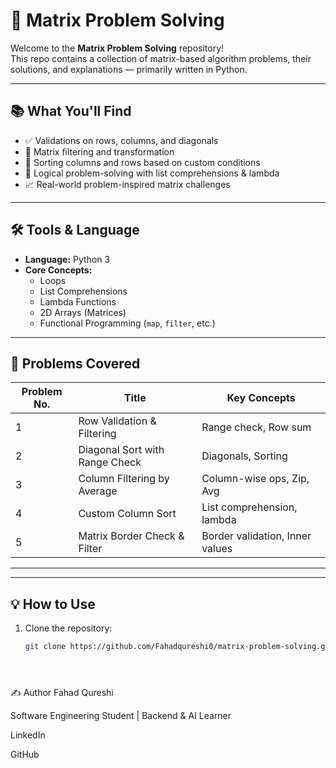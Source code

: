 # 🧮 Matrix Problem Solving

Welcome to the **Matrix Problem Solving** repository!  
This repo contains a collection of matrix-based algorithm problems, their solutions, and explanations — primarily written in Python.

---

## 📚 What You'll Find

- ✅ Validations on rows, columns, and diagonals
- 🔢 Matrix filtering and transformation
- 🔄 Sorting columns and rows based on custom conditions
- 🧠 Logical problem-solving with list comprehensions & lambda
- 📈 Real-world problem-inspired matrix challenges

---

## 🛠️ Tools & Language

- **Language:** Python 3
- **Core Concepts:** 
  - Loops
  - List Comprehensions
  - Lambda Functions
  - 2D Arrays (Matrices)
  - Functional Programming (`map`, `filter`, etc.)

---

## 🚀 Problems Covered

| Problem No. | Title                            | Key Concepts                    |
|-------------|----------------------------------|----------------------------------|
| 1           | Row Validation & Filtering       | Range check, Row sum            |
| 2           | Diagonal Sort with Range Check   | Diagonals, Sorting              |
| 3           | Column Filtering by Average      | Column-wise ops, Zip, Avg       |
| 4           | Custom Column Sort               | List comprehension, lambda      |
| 5           | Matrix Border Check & Filter     | Border validation, Inner values |

---


---

## 💡 How to Use

1. Clone the repository:
   ```bash
   git clone https://github.com/Fahadqureshi0/matrix-problem-solving.git





✍️ Author
Fahad Qureshi

Software Engineering Student | Backend & AI Learner

LinkedIn

GitHub
